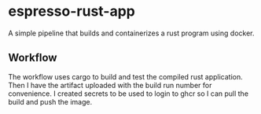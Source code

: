 # espresso-rust-app
A simple pipeline that builds and containerizes a rust program using docker.


## Workflow
The workflow uses cargo to build and test the compiled rust application.
Then I have the artifact uploaded with the build run number for convenience.
I created secrets to be used to login to ghcr so I can pull the build and push the image.

